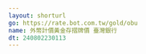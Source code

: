 ```yaml
---
layout: shorturl
go: https://rate.bot.com.tw/gold/obu
name: 外幣計價黃金存摺牌價 臺灣銀行
dt: 240802230113
---
```

